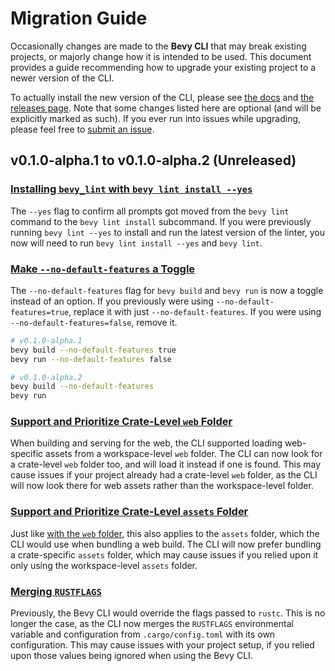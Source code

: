 # Migration Guide

Occasionally changes are made to the **Bevy CLI** that may break existing projects, or majorly change how it is intended to be used. This document provides a guide recommending how to upgrade your existing project to a newer version of the CLI.

To actually install the new version of the CLI, please see [the docs] and [the releases page]. Note that some changes listed here are optional (and will be explicitly marked as such). If you ever run into issues while upgrading, please feel free to [submit an issue].

[the docs]: https://thebevyflock.github.io/bevy_cli/cli/index.html
[the releases page]: https://github.com/TheBevyFlock/bevy_cli/releases
[submit an issue]: https://github.com/TheBevyFlock/bevy_cli/issues

## v0.1.0-alpha.1 to v0.1.0-alpha.2 (Unreleased)

### [Installing `bevy_lint` with `bevy lint install --yes`](https://github.com/TheBevyFlock/bevy_cli/pull/583)

The `--yes` flag to confirm all prompts got moved from the `bevy lint` command to the `bevy lint install` subcommand. If you were previously running `bevy lint --yes` to install and run the latest version of the linter, you now will need to run `bevy lint install --yes` and `bevy lint`.

### [Make `--no-default-features` a Toggle](https://github.com/TheBevyFlock/bevy_cli/pull/473)

The `--no-default-features` flag for `bevy build` and `bevy run` is now a toggle instead of an option. If you previously were using `--no-default-features=true`, replace it with just `--no-default-features`. If you were using `--no-default-features=false`, remove it.

```sh
# v0.1.0-alpha.1
bevy build --no-default-features true
bevy run --no-default-features false

# v0.1.0-alpha.2
bevy build --no-default-features
bevy run
```

### [Support and Prioritize Crate-Level `web` Folder](https://github.com/TheBevyFlock/bevy_cli/pull/485)

When building and serving for the web, the CLI supported loading web-specific assets from a workspace-level `web` folder. The CLI can now look for a crate-level `web` folder too, and will load it instead if one is found. This may cause issues if your project already had a crate-level `web` folder, as the CLI will now look there for web assets rather than the workspace-level folder.

### [Support and Prioritize Crate-Level `assets` Folder](https://github.com/TheBevyFlock/bevy_cli/pull/490)

Just like [with the `web` folder](#support-and-prioritize-crate-level-web-folder), this also applies to the `assets` folder, which the CLI would use when bundling a web build. The CLI will now prefer bundling a crate-specific `assets` folder, which may cause issues if you relied upon it only using the workspace-level `assets` folder.

### [Merging `RUSTFLAGS`](https://github.com/TheBevyFlock/bevy_cli/pull/540)

Previously, the Bevy CLI would override the flags passed to `rustc`. This is no longer the case, as the CLI now merges the `RUSTFLAGS` environmental variable and configuration from `.cargo/config.toml` with its own configuration. This may cause issues with your project setup, if you relied upon those values being ignored when using the Bevy CLI.
